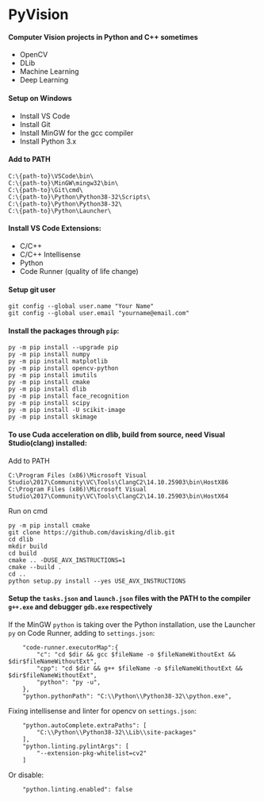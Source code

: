# PyVision

#### Computer Vision projects in Python and C++ sometimes
- OpenCV
- DLib
- Machine Learning
- Deep Learning

#### Setup on Windows
- Install VS Code
- Install Git
- Install MinGW for the gcc compiler
- Install Python 3.x

#### Add to PATH
```
C:\{path-to}\VSCode\bin\
C:\{path-to}\MinGW\mingw32\bin\
C:\{path-to}\Git\cmd\
C:\{path-to}\Python\Python38-32\Scripts\
C:\{path-to}\Python\Python38-32\
C:\{path-to}\Python\Launcher\
```

#### Install VS Code Extensions:
- C/C++
- C/C++ Intellisense
- Python
- Code Runner (quality of life change)

#### Setup git user
```
git config --global user.name "Your Name"
git config --global user.email "yourname@email.com"
```

#### Install the packages through `pip`: 
```
py -m pip install --upgrade pip
py -m pip install numpy
py -m pip install matplotlib
py -m pip install opencv-python
py -m pip install imutils
py -m pip install cmake
py -m pip install dlib
py -m pip install face_recognition
py -m pip install scipy
py -m pip install -U scikit-image
py -m pip install skimage
```

#### To use Cuda acceleration on dlib, build from source, need Visual Studio(clang) installed:

Add to PATH
```
C:\Program Files (x86)\Microsoft Visual Studio\2017\Community\VC\Tools\ClangC2\14.10.25903\bin\HostX86
C:\Program Files (x86)\Microsoft Visual Studio\2017\Community\VC\Tools\ClangC2\14.10.25903\bin\HostX64
```
Run on cmd
```
py -m pip install cmake
git clone https://github.com/davisking/dlib.git
cd dlib
mkdir build
cd build
cmake .. -DUSE_AVX_INSTRUCTIONS=1
cmake --build .
cd ..
python setup.py install --yes USE_AVX_INSTRUCTIONS
```

#### Setup the `tasks.json` and `launch.json` files with the PATH to the compiler `g++.exe` and debugger `gdb.exe` respectively

If the MinGW `python` is taking over the Python installation, use the Launcher `py` on Code Runner, adding to `settings.json`:
```
    "code-runner.executorMap":{
        "c": "cd $dir && gcc $fileName -o $fileNameWithoutExt && $dir$fileNameWithoutExt",
        "cpp": "cd $dir && g++ $fileName -o $fileNameWithoutExt && $dir$fileNameWithoutExt",
        "python": "py -u",
    },
    "python.pythonPath": "C:\\Python\\Python38-32\\python.exe",
```

Fixing intellisense and linter for opencv on `settings.json`:
```
    "python.autoComplete.extraPaths": [
        "C:\\Python\\Python38-32\\Lib\\site-packages"
    ],
    "python.linting.pylintArgs": [
        "--extension-pkg-whitelist=cv2"
    ]
```

Or disable:
```
    "python.linting.enabled": false
```
